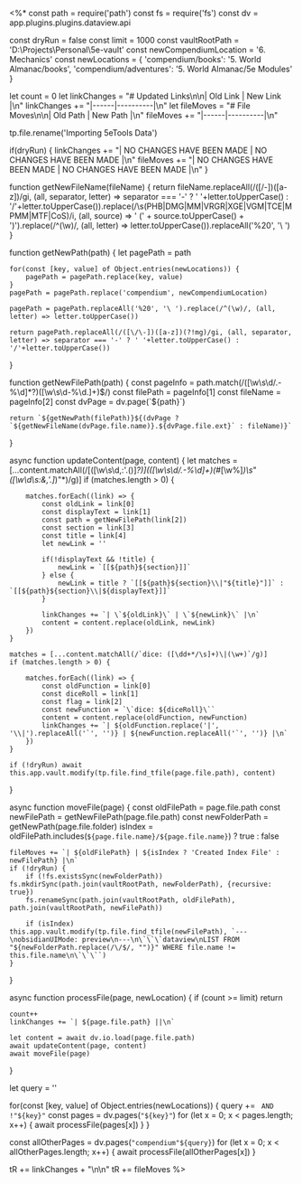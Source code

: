 <%*
const path = require('path')
const fs = require('fs')
const dv = app.plugins.plugins.dataview.api

<!-- UPDATE THESE VALUES -->

<!-- Handle moving img folder over -->
const dryRun = false
const limit = 1000
const vaultRootPath = 'D:\\Projects\\Personal\\5e-vault'
const newCompendiumLocation = '6. Mechanics'
const newLocations = {
    'compendium/books': '5. World Almanac/books',
    'compendium/adventures': '5. World Almanac/5e Modules'
}

let count = 0
let linkChanges = "# Updated Links\n\n| Old Link | New Link |\n"
linkChanges += "|------|----------|\n"
let fileMoves = "# File Moves\n\n| Old Path | New Path |\n"
fileMoves += "|------|----------|\n"

tp.file.rename('Importing 5eTools Data')

if(dryRun) {
    linkChanges += "| NO CHANGES HAVE BEEN MADE | NO CHANGES HAVE BEEN MADE |\n"
    fileMoves += "| NO CHANGES HAVE BEEN MADE | NO CHANGES HAVE BEEN MADE |\n"
}

function getNewFileName(fileName) {
    return fileName.replaceAll(/([\/\-])([a-z])/gi, (all, separator, letter) => separator === '-' ? ' '+letter.toUpperCase() : '/'+letter.toUpperCase()).replace(/\s(PHB|DMG|MM|VRGR|XGE|VGM|TCE|MPMM|MTF|CoS)/i, (all, source) => ' (' + source.toUpperCase() + ')').replace(/^(\w)/, (all, letter) => letter.toUpperCase()).replaceAll('%20', '\ ')
}

function getNewPath(path) {
    <!-- .replaceAll(/(\s+)/g, '\\$1') -->
    let pagePath = path

    for(const [key, value] of Object.entries(newLocations)) {
        pagePath = pagePath.replace(key, value)
    }
    pagePath = pagePath.replace('compendium', newCompendiumLocation)

    pagePath = pagePath.replaceAll('%20', '\ ').replace(/^(\w)/, (all, letter) => letter.toUpperCase())

    return pagePath.replaceAll(/([\/\-])([a-z])(?!mg)/gi, (all, separator, letter) => separator === '-' ? ' '+letter.toUpperCase() : '/'+letter.toUpperCase())
}

function getNewFilePath(path) {
    const pageInfo = path.match(/([\w\s\d\/\.\-%\d]*?)([\w\s\d\-%\d\.]+)$/)
    const filePath = pageInfo[1]
    const fileName = pageInfo[2]
    const dvPage = dv.page(`${path}`)

    return `${getNewPath(filePath)}${(dvPage ? `${getNewFileName(dvPage.file.name)}.${dvPage.file.ext}` : fileName)}`
}

async function updateContent(page, content) {
    let matches = [...content.matchAll(/\[([\w\s\d,:'\.\(\)]*?)\]\(([\w\s\d\/\.\-%\d]+)(#*[\w%]*)\s*"*([\w\d\s:&,'\.]*)"*\)/g)]
    if (matches.length > 0) {

        matches.forEach((link) => {
            const oldLink = link[0]
            const displayText = link[1]
            const path = getNewFilePath(link[2])
            const section = link[3]
            const title = link[4]
            let newLink = ''

            if(!displayText && !title) {
                newLink = `[[${path}${section}]]`
            } else {
                newLink = title ? `[[${path}${section}\\|"${title}"]]` : `[[${path}${section}\\|${displayText}]]`
            }

            linkChanges += `| \`${oldLink}\` | \`${newLink}\` |\n`
            content = content.replace(oldLink, newLink)
        })
    }

    matches = [...content.matchAll(/`dice: ([\dd+*/\s]+)\|(\w+)`/g)]
    if (matches.length > 0) {

        matches.forEach((link) => {
            const oldFunction = link[0]
            const diceRoll = link[1]
            const flag = link[2]
            const newFunction = `\`dice: ${diceRoll}\``
            content = content.replace(oldFunction, newFunction)
            linkChanges += `| ${oldFunction.replace('|', '\\|').replaceAll('`', '')} | ${newFunction.replaceAll('`', '')} |\n`
        })
    }
    
    if (!dryRun) await this.app.vault.modify(tp.file.find_tfile(page.file.path), content)
}

async function moveFile(page) {
    const oldFilePath = page.file.path
    const newFilePath = getNewFilePath(page.file.path)
    const newFolderPath = getNewPath(page.file.folder)
    isIndex = oldFilePath.includes(`${page.file.name}/${page.file.name}`) ? true : false

    fileMoves += `| ${oldFilePath} | ${isIndex ? 'Created Index File' : newFilePath} |\n`
    if (!dryRun) {
        if (!fs.existsSync(newFolderPath)) fs.mkdirSync(path.join(vaultRootPath, newFolderPath), {recursive: true})
        fs.renameSync(path.join(vaultRootPath, oldFilePath), path.join(vaultRootPath, newFilePath))

        if (isIndex) this.app.vault.modify(tp.file.find_tfile(newFilePath), `---\nobsidianUIMode: preview\n---\n\`\`\`dataview\nLIST FROM "${newFolderPath.replace(/\/$/, "")}" WHERE file.name != this.file.name\n\`\`\``)
    }
}

async function processFile(page, newLocation) {
    if (count >= limit) return

    count++
    linkChanges += `| ${page.file.path} ||\n`

    let content = await dv.io.load(page.file.path)
    await updateContent(page, content)
    await moveFile(page)
}

let query = ''

for(const [key, value] of Object.entries(newLocations)) {
    query += ` AND !"${key}"`
    const pages = dv.pages(`"${key}"`)
    for (let x = 0; x < pages.length; x++) {
        await processFile(pages[x])
    }
}

const allOtherPages = dv.pages(`"compendium"${query}`)
for (let x = 0; x < allOtherPages.length; x++) {
    await processFile(allOtherPages[x])
}

tR += linkChanges + "\n\n"
tR += fileMoves
%>